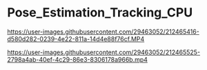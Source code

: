 # Pose_Estimation_Tracking_CPU




https://user-images.githubusercontent.com/29463052/212465416-d580d282-0239-4e22-811a-14d4e88f76cf.MP4



https://user-images.githubusercontent.com/29463052/212465525-2798a4ab-40ef-4c29-86e3-8306178a966b.mp4

